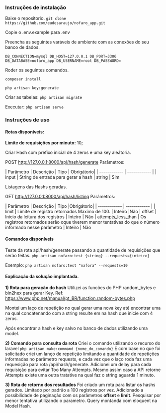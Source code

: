 ### Instruções de instalação

Baixe o repositorio. 
`git clone https://github.com/eudesaraujo/nofaro_app.git`

Copie o .env.example para .env 

Preencha as seguintes varáveis de ambiente com as conexões do seu banco de dados.

`
DB_CONNECTION=mysql
DB_HOST=127.0.0.1
DB_PORT=3306
DB_DATABASE=nofaro_app
DB_USERNAME=root
DB_PASSWORD=
`

Roder os seguintes comandos.

`composer install`

`php artisan key:generate`

Criar as tabelas:
`php artisan migrate`


Executar:
`php artisan serve`

### Instruções de uso

#### Rotas disponíveis:
**Limite de requisições por minuto:** 10;

Criar Hash com prefixo inicial de 4 zeros e uma key aleátoria.

POST http://127.0.0.1:8000/api/hash/generate
Parâmetros:

|  Parâmetro | Descrição  | Tipo | Obrigátorio|
| ------------ | ------------ |
|  input |   String de entrada para gerar a hash | string | Sim

Listagens das Hashs geradas.

GET http://127.0.0.1:8000/api/hash/listing
Parâmetros:

|  Parâmetro | Descrição  | Tipo |Obrigátorio|
| ------------ | ------------ |
|  limit |   Limite de registro retornados Maxímo de 100. | Inteiro |Não
| offset  |  Inicio da leitura dos registros | Inteiro | Não
| attempts_less_than  |  Os registros retornados serão oque tiverem menor tentativas do que o número informado nesse parâmetro | Inteiro | Não


#### Comandos disponíveis

Teste da rota api/hash/generate passando a quantidade de requisições que serão feitas.
`php artisan nofaro:test {string} --requests={inteiro}`

Exemplo:
`php artisan nofaro:test "nafora" --requests=10`


#### Explicação da solução implantada.

**1) Rota para geração do hash**
Utilizei as funcões do PHP random_bytes e bin2hex para gerar Key.
Ref: https://www.php.net/manual/pt_BR/function.random-bytes.php

Montei um laço de repetição no qual gerar uma nova key até encontrar uma na qual concatenando com a string resulte em na hash que inicie com 4 zeros.

Após encontrar a hash e key salvo no banco de dados utilizando uma model.

**2) Comando para consulta da rota**
Criei o comando utilizando o recurso do laravel `php artisan make:command {nome_do_comando}`
E com base no que foi solicitado criei um lanço de repetição limitando a quantidade de repetições informadas no parâmetro requests, e cada vez que o laço roda faz uma requesição para rota /api/hash/generate.
Adicionei um delay para cada requisição para evitar Too Many Attempts.
Mesmo assim caso a API retorne Attempts existe uma outra tratative na qual faz o string aguarda 1 minuto.

**3) Rota de retorno dos resultados**
Foi criado um rota para listar os hashs gerados.
Limitado por padrão a 100 registros por vez.
Adicionado a possibilidade de paginação com os parâmetros **offset** e **limit**.
Pesquisar por menor tentativa utilizando o parametro.
Query montanda com eloquent na Model Hash.
